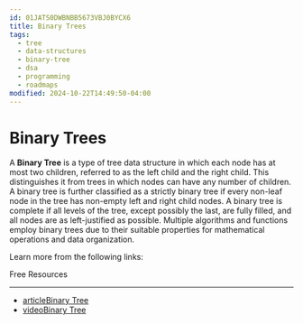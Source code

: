 ```yaml
---
id: 01JATS0DWBNBB5673VBJ0BYCX6
title: Binary Trees
tags:
  - tree
  - data-structures
  - binary-tree
  - dsa
  - programming
  - roadmaps
modified: 2024-10-22T14:49:50-04:00
---
```

# Binary Trees

A **Binary Tree** is a type of tree data structure in which each node has at most two children, referred to as the left child and the right child. This distinguishes it from trees in which nodes can have any number of children. A binary tree is further classified as a strictly binary tree if every non-leaf node in the tree has non-empty left and right child nodes. A binary tree is complete if all levels of the tree, except possibly the last, are fully filled, and all nodes are as left-justified as possible. Multiple algorithms and functions employ binary trees due to their suitable properties for mathematical operations and data organization.

Learn more from the following links:

Free Resources

---

- [articleBinary Tree](https://www.w3schools.com/dsa/dsa_data_binarytrees.php)
- [videoBinary Tree](https://youtu.be/4r_XR9fUPhQ?si=PBsRjix_Z9kVHgMM)